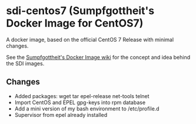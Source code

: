 # sdi-centos7 (Sumpfgottheit's Docker Image for CentOS7)

A docker image, based on the official CentOS 7 Release with minimal changes.

See the [Sumpfgottheit's Docker Image wiki](https://github.com/sumpfgottheit/sdi-centos7/wiki) for the concept and idea behind the SDI images.

## Changes
* Added packages: wget tar epel-release net-tools telnet
* Import CentOS and EPEL gpg-keys into rpm database
* Add a mini version of my bash environment to /etc/profile.d
* Supervisor from epel already installed

